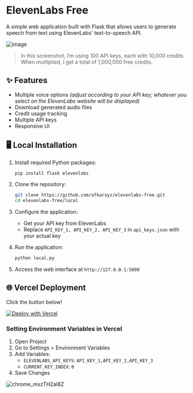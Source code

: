 # ElevenLabs Free

A simple web application built with Flask that allows users to generate speech from text using ElevenLabs' text-to-speech API.

![image](https://github.com/user-attachments/assets/fea35a20-6df8-4303-a402-63b4bcc170de)

> In this screenshot, I’m using 100 API keys, each with 10,000 credits. When multiplied, I get a total of 1,000,000 free credits.

## ✨ Features

- Multiple voice options _(adjust according to your API key; whatever you select on the ElevenLabs website will be displayed)_
- Download generated audio files
- Credit usage tracking
- Multiple API keys
- Responsive UI


## 🖥️ Local Installation

1. Install required Python packages:
   ```bash
   pip install flask elevenlabs
   ```
   
2. Clone the repository:
   ```bash
   git clone https://github.com/afkarxyz/elevenlabs-free.git
   cd elevenlabs-free/local
   ```
   
3. Configure the application:
   - Get your API key from ElevenLabs
   - Replace `API_KEY_1, API_KEY_2, API_KEY_3` in `api_keys.json` with your actual key

4. Run the application:
   ```bash
   python local.py
   ```

5. Access the web interface at `http://127.0.0.1:5000`

## 🌐 Vercel Deployment

Click the button below!

[![Deploy with Vercel](https://vercel.com/button)](https://vercel.com/new/clone?repository-url=https://github.com/afkarxyz/elevenlabs-free/tree/main/vercel)

### Setting Environment Variables in Vercel

1. Open Project
2. Go to Settings > Environment Variables
3. Add Variables:
   - `ELEVENLABS_API_KEYS`: `API_KEY_1,API_KEY_2,API_KEY_3`
   - `CURRENT_KEY_INDEX`: `0`
4. Save Changes

![chrome_mszTH2aI8Z](https://github.com/user-attachments/assets/8e54ce07-115b-4fd3-a4eb-21cd3093f68c)

